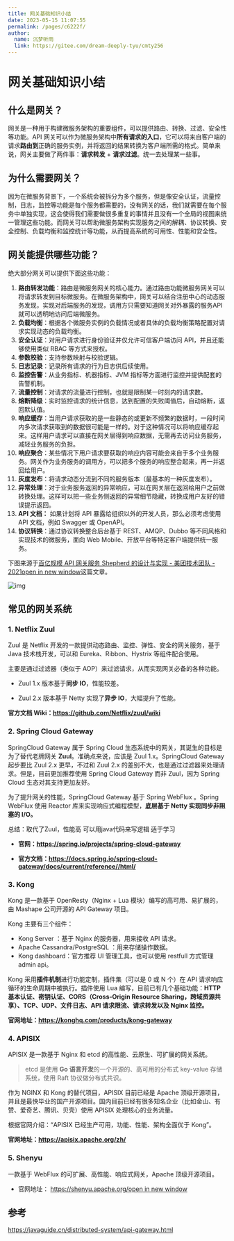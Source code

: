 ```yaml
---
title: 网关基础知识小结
date: 2023-05-15 11:07:55
permalink: /pages/c6222f/
author: 
  name: 沉梦听雨
  link: https://gitee.com/dream-deeply-tyu/cmty256
---
```

# 网关基础知识小结

## 什么是网关？

网关是一种用于构建微服务架构的重要组件，可以提供路由、转换、过滤、安全性等功能。API 网关可以作为微服务架构中**所有请求的入口**，它可以将来自客户端的请求**路由到**正确的服务实例，并将返回的结果转换为客户端所需的格式。简单来说，网关主要做了两件事：**请求转发** + **请求过滤**。统一去处理某一些事。

## 为什么需要网关？

因为在微服务背景下，一个系统会被拆分为多个服务，但是像安全认证，流量控制，日志，监控等功能是每个服务都需要的，没有网关的话，我们就需要在每个服务中单独实现，这会使得我们需要做很多重复的事情并且没有一个全局的视图来统一管理这些功能。而网关可以帮助微服务架构实现服务之间的解耦、协议转换、安全控制、负载均衡和监控统计等功能，从而提高系统的可用性、性能和安全性。

## 网关能提供哪些功能？

绝大部分网关可以提供下面这些功能：

1. **路由转发功能**：路由是微服务网关的核心能力。通过路由功能微服务网关可以将请求转发到目标微服务。在微服务架构中，网关可以结合注册中心的动态服务发现，实现对后端服务的发现，调用方只需要知道网关对外暴露的服务API就可以透明地访问后端微服务。
2. **负载均衡**：根据各个微服务实例的负载情况或者具体的负载均衡策略配置对请求实现动态的负载均衡。
3. **安全认证**：对用户请求进行身份验证并仅允许可信客户端访问 API，并且还能够使用类似 RBAC 等方式来授权。
4. **参数校验**：支持参数映射与校验逻辑。
5. **日志记录**：记录所有请求的行为日志供后续使用。
6. **监控告警**：从业务指标、机器指标、JVM 指标等方面进行监控并提供配套的告警机制。
7. **流量控制**：对请求的流量进行控制，也就是限制某一时刻内的请求数。
8. **熔断降级**：实时监控请求的统计信息，达到配置的失败阈值后，自动熔断，返回默认值。
9. **响应缓存**：当用户请求获取的是一些静态的或更新不频繁的数据时，一段时间内多次请求获取到的数据很可能是一样的。对于这种情况可以将响应缓存起来。这样用户请求可以直接在网关层得到响应数据，无需再去访问业务服务，减轻业务服务的负担。
10. **响应聚合**：某些情况下用户请求要获取的响应内容可能会来自于多个业务服务。网关作为业务服务的调用方，可以把多个服务的响应整合起来，再一并返回给用户。
11. **灰度发布**：将请求动态分流到不同的服务版本（最基本的一种灰度发布）。
12. **异常处理**：对于业务服务返回的异常响应，可以在网关层在返回给用户之前做转换处理。这样可以把一些业务侧返回的异常细节隐藏，转换成用户友好的错误提示返回。
13. **API 文档：** 如果计划将 API 暴露给组织以外的开发人员，那么必须考虑使用 API 文档，例如 Swagger 或 OpenAPI。
14. **协议转换**：通过协议转换整合后台基于 REST、AMQP、Dubbo 等不同风格和实现技术的微服务，面向 Web Mobile、开放平台等特定客户端提供统一服务。

下图来源于[百亿规模 API 网关服务 Shepherd 的设计与实现 - 美团技术团队 - 2021open in new window](https://mp.weixin.qq.com/s/iITqdIiHi3XGKq6u6FRVdg)这篇文章。

![img](https://oscimg.oschina.net/oscnet/up-35e102c633bbe8e0dea1e075ea3fee5dcfb.png)

## 常见的网关系统

### 1. Netflix Zuul

Zuul 是 Netflix 开发的一款提供动态路由、监控、弹性、安全的网关服务，基于 Java 技术栈开发，可以和 Eureka、Ribbon、Hystrix 等组件配合使用。

主要是通过过滤器（类似于 AOP）来过滤请求，从而实现网关必备的各种功能。

- Zuul 1.x 版本基于**同步 IO**，性能较差。

- Zuul 2.x 版本基于 Netty 实现了**异步 IO**，大幅提升了性能。

**官方文档 Wiki：https://github.com/Netflix/zuul/wiki**

### 2. Spring Cloud Gateway

SpringCloud Gateway 属于 Spring Cloud 生态系统中的网关，其诞生的目标是为了替代老牌网关 **Zuul**。准确点来说，应该是 Zuul 1.x。SpringCloud Gateway 起步要比 Zuul 2.x 更早，不过和 Zuul 2.x 的差别不大，也是通过过滤器来处理请求。但是，目前更加推荐使用 Spring Cloud Gateway 而非 Zuul，因为 Spring Cloud 生态对其支持更加友好。

为了提升网关的性能，SpringCloud Gateway 基于 Spring WebFlux 。Spring WebFlux 使用 Reactor 库来实现响应式编程模型，**底层基于 Netty 实现同步非阻塞的 I/O。**

总结：取代了Zuul，性能高 可以用java代码来写逻辑  适于学习

- **官网：https://spring.io/projects/spring-cloud-gateway**

- **官方文档：https://docs.spring.io/spring-cloud-gateway/docs/current/reference//html/**

### 3. Kong

Kong 是一款基于 OpenResty（Nginx + Lua 模块）编写的高可用、易扩展的，由 Mashape 公司开源的 API Gateway 项目。

Kong 主要有三个组件：

- Kong Server ：基于 Nginx 的服务器，用来接收 API 请求。
- Apache Cassandra/PostgreSQL ：用来存储操作数据。
- Kong dashboard：官方推荐 UI 管理工具，也可以使用 restfull 方式管理 admin api。

Kong 采用**插件机制**进行功能定制，插件集（可以是 0 或 N 个）在 API 请求响应循环的生命周期中被执行。插件使用 Lua 编写，目前已有几个基础功能：**HTTP 基本认证、密钥认证、CORS（Cross-Origin Resource Sharing，跨域资源共享）、TCP、UDP、文件日志、API 请求限流、请求转发以及 Nginx 监控。**

**官网地址：https://konghq.com/products/kong-gateway**

### 4. APISIX

APISIX 是一款基于 Nginx 和 etcd 的高性能、云原生、可扩展的网关系统。

> etcd 是使用 **Go 语言开发**的一个开源的、高可用的分布式 key-value 存储系统，使用 Raft 协议做分布式共识。

作为 NGINX 和 Kong 的替代项目，APISIX 目前已经是 Apache 顶级开源项目，并且是最快毕业的国产开源项目。国内目前已经有很多知名企业（比如金山、有赞、爱奇艺、腾讯、贝壳）使用 APISIX 处理核心的业务流量。

根据官网介绍：“APISIX 已经生产可用，功能、性能、架构全面优于 Kong”。

**官网地址：https://apisix.apache.org/zh/**

### 5. Shenyu

一款基于 WebFlux 的可扩展、高性能、响应式网关，Apache 顶级开源项目。

- 官网地址： [https://shenyu.apache.org/open in new window](https://shenyu.apache.org/)

## 参考

https://javaguide.cn/distributed-system/api-gateway.html
